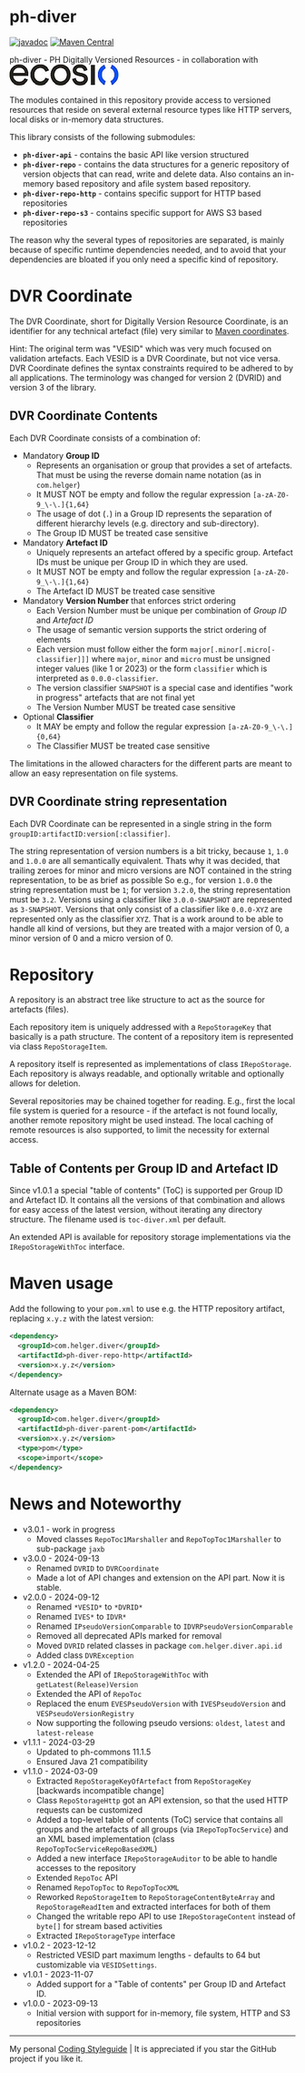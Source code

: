# ph-diver

[![javadoc](https://javadoc.io/badge2/com.helger.diver/ph-diver-api/javadoc.svg)](https://javadoc.io/doc/com.helger.diver/ph-diver-api)
[![Maven Central](https://maven-badges.herokuapp.com/maven-central/com.helger.diver/ph-diver-api/badge.svg)](https://maven-badges.herokuapp.com/maven-central/com.helger.diver/ph-diver-api) 

ph-diver - PH Digitally Versioned Resources - in collaboration with [![ecosio Logo](https://raw.githubusercontent.com/phax/ph-diver/main/docs/ecosio-logo-rgb_black_blue_xs.jpg)](https://www.ecosio.com)

The modules contained in this repository provide access to versioned resources that reside on several 
  external resource types like HTTP servers, local disks or in-memory data structures.

This library consists of the following submodules:
* **`ph-diver-api`** - contains the basic API like version structured
* **`ph-diver-repo`** - contains the data structures for a generic repository of version objects that can read, write and delete data. Also contains an in-memory based repository and afile system based repository.
* **`ph-diver-repo-http`** - contains specific support for HTTP based repositories
* **`ph-diver-repo-s3`** - contains specific support for AWS S3 based repositories

The reason why the several types of repositories are separated, is mainly because of specific runtime dependencies needed, and to 
  avoid that your dependencies are bloated if you only need a specific kind of repository.

# DVR Coordinate

The DVR Coordinate, short for Digitally Version Resource Coordinate, is an identifier for any technical artefact (file) 
  very similar to [Maven coordinates](https://maven.apache.org/pom.html#Maven_Coordinates).

Hint: The original term was "VESID" which was very much focused on validation artefacts. 
   Each VESID is a DVR Coordinate, but not vice versa.
   DVR Coordinate defines the syntax constraints required to be adhered to by all applications.
   The terminology was changed for version 2 (DVRID) and version 3 of the library. 

## DVR Coordinate Contents

Each DVR Coordinate consists of a combination of:
* Mandatory **Group ID** 
    * Represents an organisation or group that provides a set of artefacts. That must be using the reverse domain name notation (as in `com.helger`)
    * It MUST NOT be empty and follow the regular expression `[a-zA-Z0-9_\-\.]{1,64}`
    * The usage of dot (`.`) in a Group ID represents the separation of different hierarchy levels (e.g. directory and sub-directory).
    * The Group ID MUST be treated case sensitive
* Mandatory **Artefact ID**
    * Uniquely represents an artefact offered by a specific group. Artefact IDs must be unique per Group ID in which they are used. 
    * It MUST NOT be empty and follow the regular expression `[a-zA-Z0-9_\-\.]{1,64}`
    * The Artefact ID MUST be treated case sensitive
* Mandatory **Version Number** that enforces strict ordering
    * Each Version Number must be unique per combination of *Group ID* and *Artefact ID*
    * The usage of semantic version supports the strict ordering of elements
    * Each version must follow either the form `major[.minor[.micro[-classifier]]]` where `major`, `minor` and `micro` must be unsigned integer values (like 1 or 2023) or the form `classifier` which is interpreted as `0.0.0-classifier`.
    * The version classifier `SNAPSHOT` is a special case and identifies "work in progress" artefacts that are not final yet
    * The Version Number MUST be treated case sensitive
* Optional **Classifier**
    * It MAY be empty and follow the regular expression `[a-zA-Z0-9_\-\.]{0,64}`
    * The Classifier MUST be treated case sensitive

The limitations in the allowed characters for the different parts are meant to allow an easy representation on file systems. 

## DVR Coordinate string representation

Each DVR Coordinate can be represented in a single string in the form `groupID:artifactID:version[:classifier]`.

The string representation of version numbers is a bit tricky, because `1`, `1.0` and `1.0.0` are all semantically equivalent.
  Thats why it was decided, that trailing zeroes for minor and micro versions are NOT contained in the string representation, to be as brief as possible
  So e.g., for version `1.0.0` the string representation must be `1`; for version `3.2.0`, the string representation must be `3.2`.
  Versions using a classifier like `3.0.0-SNAPSHOT` are represented as `3-SNAPSHOT`.
  Versions that only consist of a classifier like `0.0.0-XYZ` are represented only as the classifier `XYZ`.
  That is a work around to be able to handle all kind of versions, but they are treated with a major version of 0, a minor version of 0 and a micro version of 0. 

# Repository

A repository is an abstract tree like structure to act as the source for artefacts (files).

Each repository item is uniquely addressed with a `RepoStorageKey` that basically is a path structure.
The content of a repository item is represented via class `RepoStorageItem`.

A repository itself is represented as implementations of class `IRepoStorage`.
Each repository is always readable, and optionally writable and optionally allows for deletion.

Several repositories may be chained together for reading.
  E.g., first the local file system is queried for a resource - if the artefact is not found locally, another remote repository might be used instead.
  The local caching of remote resources is also supported, to limit the necessity for external access.
  
## Table of Contents per Group ID and Artefact ID

Since v1.0.1 a special "table of contents" (ToC) is supported per Group ID and Artefact ID.
It contains all the versions of that combination and allows for easy access of the latest version, without iterating any directory structure.
The filename used is `toc-diver.xml` per default.

An extended API is available for repository storage implementations via the `IRepoStorageWithToc` interface. 

# Maven usage

Add the following to your `pom.xml` to use e.g. the HTTP repository artifact, replacing `x.y.z` with the latest version:

```xml
<dependency>
  <groupId>com.helger.diver</groupId>
  <artifactId>ph-diver-repo-http</artifactId>
  <version>x.y.z</version>
</dependency>
```

Alternate usage as a Maven BOM:

```xml
<dependency>
  <groupId>com.helger.diver</groupId>
  <artifactId>ph-diver-parent-pom</artifactId>
  <version>x.y.z</version>
  <type>pom</type>
  <scope>import</scope>
</dependency>
```

# News and Noteworthy

* v3.0.1 - work in progress
    * Moved classes `RepoToc1Marshaller` and `RepoTopToc1Marshaller` to sub-package `jaxb`
* v3.0.0 - 2024-09-13
    * Renamed `DVRID` to `DVRCoordinate`
    * Made a lot of API changes and extension on the API part. Now it is stable.
* v2.0.0 - 2024-09-12
    * Renamed `*VESID*` to `*DVRID*`
    * Renamed `IVES*` to `IDVR*`
    * Renamed `IPseudoVersionComparable` to `IDVRPseudoVersionComparable`
    * Removed all deprecated APIs marked for removal
    * Moved `DVRID` related classes in package `com.helger.diver.api.id`
    * Added class `DVRException`
* v1.2.0 - 2024-04-25
    * Extended the API of `IRepoStorageWithToc` with `getLatest(Release)Version`
    * Extended the API of `RepoToc`
    * Replaced the enum `EVESPseudoVersion` with `IVESPseudoVersion` and `VESPseudoVersionRegistry`
    * Now supporting the following pseudo versions: `oldest`, `latest` and `latest-release`
* v1.1.1 - 2024-03-29
    * Updated to ph-commons 11.1.5
    * Ensured Java 21 compatibility
* v1.1.0 - 2024-03-09
    * Extracted `RepoStorageKeyOfArtefact` from `RepoStorageKey` [backwards incompatible change]
    * Class `RepoStorageHttp` got an API extension, so that the used HTTP requests can be customized
    * Added a top-level table of contents (ToC) service that contains all groups and the artefacts of all groups (via `IRepoTopTocService`) and an XML based implementation (class `RepoTopTocServiceRepoBasedXML`)
    * Added a new interface `IRepoStorageAuditor` to be able to handle accesses to the repository 
    * Extended `RepoToc` API
    * Renamed `RepoTopToc` to `RepoTopTocXML`
    * Reworked `RepoStorageItem` to `RepoStorageContentByteArray` and `RepoStorageReadItem` and extracted interfaces for both of them
    * Changed the writable repo API to use `IRepoStorageContent` instead of `byte[]` for stream based activities
    * Extracted `IRepoStorageType` interface
* v1.0.2 - 2023-12-12
    * Restricted VESID part maximum lengths - defaults to 64 but customizable via `VESIDSettings`.
* v1.0.1 - 2023-11-07
    * Added support for a "Table of contents" per Group ID and Artefact ID.
* v1.0.0 - 2023-09-13
    * Initial version with support for in-memory, file system, HTTP and S3 repositories

---

My personal [Coding Styleguide](https://github.com/phax/meta/blob/master/CodingStyleguide.md) |
It is appreciated if you star the GitHub project if you like it.